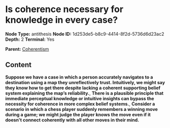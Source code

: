# Is coherence necessary for knowledge in every case?

**Node Type:** antithesis
**Node ID:** 1d253de5-b8c9-4414-8f2d-5736d6d23ac2
**Depth:** 2
**Terminal:** Yes

**Parent:** [Coherentism](coherentism.md)

## Content

**Suppose we have a case in which a person accurately navigates to a destination using a map they unreflectively trust. Intuitively, we might say they know how to get there despite lacking a coherent supporting belief system explaining the map’s reliability.**, **There is a plausible principle that immediate perceptual knowledge or intuitive insights can bypass the necessity for coherence in more complex belief systems.**, **Consider a scenario in which a chess player suddenly remembers a winning move during a game; we might judge the player knows the move even if it doesn't connect coherently with all other moves in their mind.**
